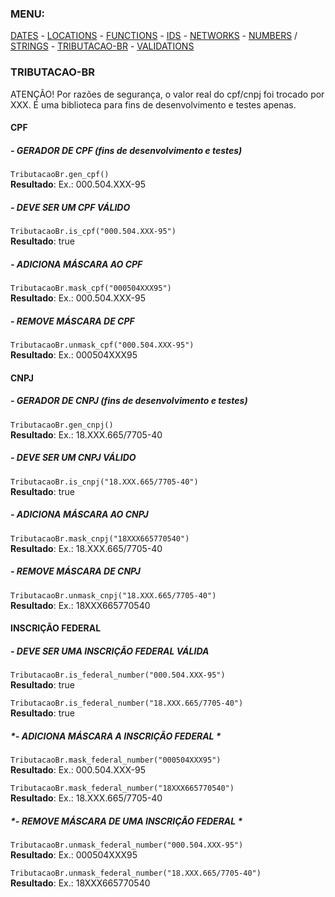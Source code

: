 ### MENU:
[DATES](https://github.com/maviniciuus/js-helpers/blob/master/doc/DATES.md) *-* [LOCATIONS](https://github.com/maviniciuus/js-helpers/blob/master/doc/LOCATIONS.md) *-* [FUNCTIONS](https://github.com/maviniciuus/js-helpers/blob/master/doc/FUNCTIONS.md) *-* [IDS](https://github.com/maviniciuus/js-helpers/blob/master/doc/IDS.md) *-* [NETWORKS](https://github.com/maviniciuus/js-helpers/blob/master/doc/NETWORKS.md) *-* [NUMBERS](https://github.com/maviniciuus/js-helpers/blob/master/doc/NUMBERS.md) / [STRINGS](https://github.com/maviniciuus/js-helpers/blob/master/doc/STRINGS.md) *-* [TRIBUTACAO-BR](https://github.com/maviniciuus/js-helpers/blob/master/doc/TRIBUTACAO-BR.md) *-* [VALIDATIONS](https://github.com/maviniciuus/js-helpers/blob/master/doc/VALIDATIONS.md)

### TRIBUTACAO-BR
ATENÇÃO! Por razões de segurança, o valor real do cpf/cnpj foi trocado por XXX. É uma biblioteca para fins de desenvolvimento e testes apenas.

#### CPF

##### *- GERADOR DE CPF (fins de desenvolvimento e testes)*

`TributacaoBr.gen_cpf()`  
**Resultado**: Ex.: 000.504.XXX-95  

##### *- DEVE SER UM CPF VÁLIDO*

`TributacaoBr.is_cpf("000.504.XXX-95")`  
**Resultado**: true  
  
##### *- ADICIONA MÁSCARA AO CPF*

`TributacaoBr.mask_cpf("000504XXX95")`  
**Resultado**: Ex.: 000.504.XXX-95  

##### *- REMOVE MÁSCARA DE CPF*

`TributacaoBr.unmask_cpf("000.504.XXX-95")`  
**Resultado**: Ex.: 000504XXX95  

#### CNPJ

##### *- GERADOR DE CNPJ (fins de desenvolvimento e testes)*

`TributacaoBr.gen_cnpj()`  
**Resultado**: Ex.: 18.XXX.665/7705-40  

##### *- DEVE SER UM CNPJ VÁLIDO*

`TributacaoBr.is_cnpj("18.XXX.665/7705-40")`  
**Resultado**: true  

##### *- ADICIONA MÁSCARA AO CNPJ*

`TributacaoBr.mask_cnpj("18XXX665770540")`  
**Resultado**: Ex.: 18.XXX.665/7705-40  

##### *- REMOVE MÁSCARA DE CNPJ*

`TributacaoBr.unmask_cnpj("18.XXX.665/7705-40")`  
**Resultado**: Ex.: 18XXX665770540  

#### INSCRIÇÃO FEDERAL

##### *- DEVE SER UMA INSCRIÇÃO FEDERAL VÁLIDA*

`TributacaoBr.is_federal_number("000.504.XXX-95")`  
**Resultado**: true

`TributacaoBr.is_federal_number("18.XXX.665/7705-40")`  
**Resultado**: true  

##### *- ADICIONA MÁSCARA A INSCRIÇÃO FEDERAL *

`TributacaoBr.mask_federal_number("000504XXX95")`  
**Resultado**: Ex.: 000.504.XXX-95 

`TributacaoBr.mask_federal_number("18XXX665770540")`  
**Resultado**: Ex.: 18.XXX.665/7705-40  

##### *- REMOVE MÁSCARA DE UMA INSCRIÇÃO FEDERAL *

`TributacaoBr.unmask_federal_number("000.504.XXX-95")`  
**Resultado**: Ex.: 000504XXX95  

`TributacaoBr.unmask_federal_number("18.XXX.665/7705-40")`  
**Resultado**: Ex.: 18XXX665770540  

